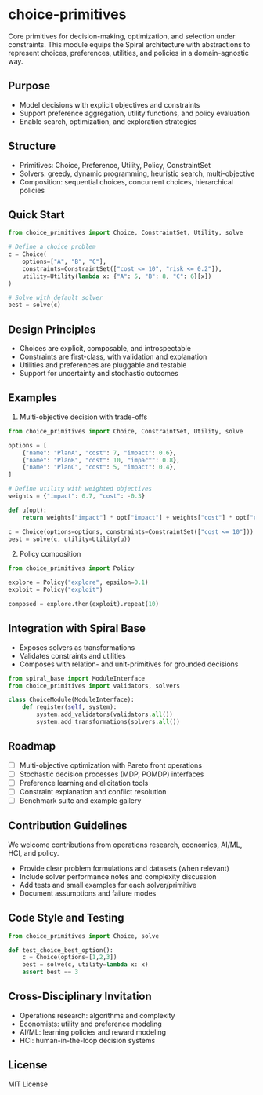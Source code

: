 # choice-primitives

Core primitives for decision-making, optimization, and selection under constraints. This module equips the Spiral architecture with abstractions to represent choices, preferences, utilities, and policies in a domain-agnostic way.

## Purpose

- Model decisions with explicit objectives and constraints
- Support preference aggregation, utility functions, and policy evaluation
- Enable search, optimization, and exploration strategies

## Structure

- Primitives: Choice, Preference, Utility, Policy, ConstraintSet
- Solvers: greedy, dynamic programming, heuristic search, multi-objective
- Composition: sequential choices, concurrent choices, hierarchical policies

## Quick Start

```python
from choice_primitives import Choice, ConstraintSet, Utility, solve

# Define a choice problem
c = Choice(
    options=["A", "B", "C"],
    constraints=ConstraintSet(["cost <= 10", "risk <= 0.2"]),
    utility=Utility(lambda x: {"A": 5, "B": 8, "C": 6}[x])
)

# Solve with default solver
best = solve(c)
```

## Design Principles

- Choices are explicit, composable, and introspectable
- Constraints are first-class, with validation and explanation
- Utilities and preferences are pluggable and testable
- Support for uncertainty and stochastic outcomes

## Examples

1) Multi-objective decision with trade-offs
```python
from choice_primitives import Choice, ConstraintSet, Utility, solve

options = [
    {"name": "PlanA", "cost": 7, "impact": 0.6},
    {"name": "PlanB", "cost": 10, "impact": 0.8},
    {"name": "PlanC", "cost": 5, "impact": 0.4},
]

# Define utility with weighted objectives
weights = {"impact": 0.7, "cost": -0.3}

def u(opt):
    return weights["impact"] * opt["impact"] + weights["cost"] * opt["cost"]

c = Choice(options=options, constraints=ConstraintSet(["cost <= 10"]))
best = solve(c, utility=Utility(u))
```

2) Policy composition
```python
from choice_primitives import Policy

explore = Policy("explore", epsilon=0.1)
exploit = Policy("exploit")

composed = explore.then(exploit).repeat(10)
```

## Integration with Spiral Base

- Exposes solvers as transformations
- Validates constraints and utilities
- Composes with relation- and unit-primitives for grounded decisions

```python
from spiral_base import ModuleInterface
from choice_primitives import validators, solvers

class ChoiceModule(ModuleInterface):
    def register(self, system):
        system.add_validators(validators.all())
        system.add_transformations(solvers.all())
```

## Roadmap

- [ ] Multi-objective optimization with Pareto front operations
- [ ] Stochastic decision processes (MDP, POMDP) interfaces
- [ ] Preference learning and elicitation tools
- [ ] Constraint explanation and conflict resolution
- [ ] Benchmark suite and example gallery

## Contribution Guidelines

We welcome contributions from operations research, economics, AI/ML, HCI, and policy.

- Provide clear problem formulations and datasets (when relevant)
- Include solver performance notes and complexity discussion
- Add tests and small examples for each solver/primitive
- Document assumptions and failure modes

## Code Style and Testing

```python
from choice_primitives import Choice, solve

def test_choice_best_option():
    c = Choice(options=[1,2,3])
    best = solve(c, utility=lambda x: x)
    assert best == 3
```

## Cross-Disciplinary Invitation

- Operations research: algorithms and complexity
- Economists: utility and preference modeling
- AI/ML: learning policies and reward modeling
- HCI: human-in-the-loop decision systems

## License

MIT License
